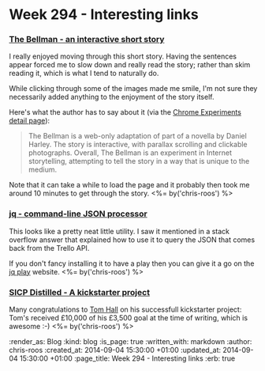 Week 294 - Interesting links
============================

### [The Bellman - an interactive short story](http://www.thebellman.ca/)

I really enjoyed moving through this short story. Having the sentences appear forced me to slow down and really read the story; rather than skim reading it, which is what I tend to naturally do.

While clicking through some of the images made me smile, I'm not sure they necessarily added anything to the enjoyment of the story itself.

Here's what the author has to say about it (via the [Chrome Experiments detail page]):

> The Bellman is a web-only adaptation of part of a novella by Daniel Harley. The story is interactive, with parallax scrolling and clickable photographs. Overall, The Bellman is an experiment in Internet storytelling, attempting to tell the story in a way that is unique to the medium.

Note that it can take a while to load the page and it probably then took me around 10 minutes to get through the story. <%= by('chris-roos') %>


### [jq - command-line JSON processor](http://stedolan.github.io/jq/)

This looks like a pretty neat little utility. I saw it mentioned in a stack overflow answer that explained how to use it to query the JSON that comes back from the Trello API.

If you don't fancy installing it to have a play then you can give it a go on the [jq play][] website. <%= by('chris-roos') %>


### [SICP Distilled - A kickstarter project](https://www.kickstarter.com/projects/1751759988/sicp-distilled)

Many congratulations to [Tom Hall][] on his successfull kickstarter project: Tom's received £10,000 of his £3,500 goal at the time of writing, which is awesome :-) <%= by('chris-roos') %>


[Chrome Experiments detail page]: http://www.chromeexperiments.com/detail/the-bellman/
[jq play]: https://jqplay.org/
[Tom Hall]: http://www.thattommyhall.com/


:render_as: Blog
:kind: blog
:is_page: true
:written_with: markdown
:author: chris-roos
:created_at: 2014-09-04 15:30:00 +01:00
:updated_at: 2014-09-04 15:30:00 +01:00
:page_title: Week 294 - Interesting links
:erb: true
